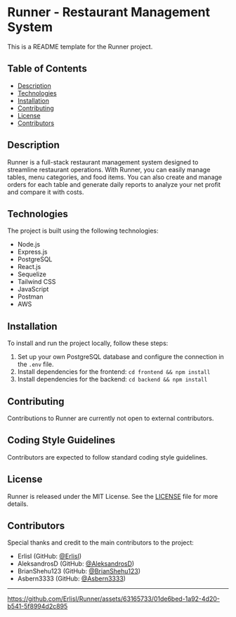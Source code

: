 # Runner - Restaurant Management System

This is a README template for the Runner project.

## Table of Contents
- [Description](#description)
- [Technologies](#technologies)
- [Installation](#installation)
- [Contributing](#contributing)
- [License](#license)
- [Contributors](#contributors)

## Description
Runner is a full-stack restaurant management system designed to streamline restaurant operations. With Runner, you can easily manage tables, menu categories, and food items. You can also create and manage orders for each table and generate daily reports to analyze your net profit and compare it with costs.

## Technologies
The project is built using the following technologies:
- Node.js
- Express.js
- PostgreSQL
- React.js
- Sequelize
- Tailwind CSS
- JavaScript
- Postman
- AWS

## Installation
To install and run the project locally, follow these steps:
1. Set up your own PostgreSQL database and configure the connection in the `.env` file.
2. Install dependencies for the frontend: `cd frontend && npm install`
3. Install dependencies for the backend: `cd backend && npm install`

## Contributing
Contributions to Runner are currently not open to external contributors.

## Coding Style Guidelines
Contributors are expected to follow standard coding style guidelines.

## License
Runner is released under the MIT License. See the [LICENSE](LICENSE) file for more details.

## Contributors
Special thanks and credit to the main contributors to the project:
- ErlisI (GitHub: [@ErlisI](https://github.com/ErlisI))
- AleksandrosD (GitHub: [@AleksandrosD](https://github.com/AleksandrosD))
- BrianShehu123 (GitHub: [@BrianShehu123](https://github.com/BrianShehu123))
- Asbern3333 (GitHub: [@Asbern3333](https://github.com/Asbern3333))

---
https://github.com/ErlisI/Runner/assets/63165733/01de6bed-1a92-4d20-b541-5f8994d2c895

